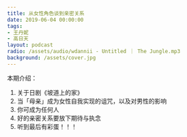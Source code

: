 ```yaml
---
title: 从女性角色谈到亲密关系
date: 2019-06-04 00:00:00
tags:
- 王丹妮
- 高日天
layout: podcast
radio: /assets/audio/wdannii - Untitled ｜ The Jungle.mp3
background: /assets/cover.jpg
---
```

本期介绍：
1. 关于日剧《坡道上的家》
2. 当「母亲」成为女性自我实现的诅咒，以及对男性的影响
3. 你可成为任何人
4. 好的亲密关系要放下期待与执念
5. 听到最后有彩蛋！！！
